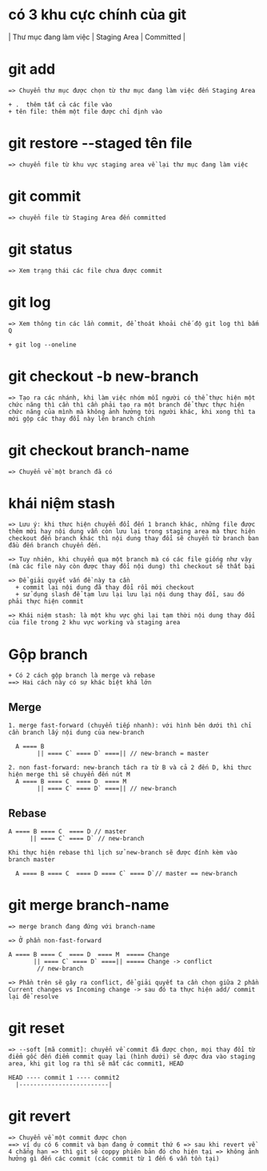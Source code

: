  # có 3 khu cực chính của git

  | Thư mục đang làm việc      | Staging Area | Committed |
  

  # git add

    => Chuyển thư mục được chọn từ thư mục đang làm việc đến Staging Area

    + .  thêm tất cả các file vào
    + tên file: thêm một file được chỉ định vào

  # git restore --staged tên file

    => chuyển file từ khu vực staging area về lại thư mục đang làm việc

  # git commit

    => chuyển file từ Staging Area đến committed
  
  # git status

    => Xem trạng thái các file chưa được commit

  # git log

    => Xem thông tin các lần commit, để thoát khoải chế độ git log thì bấm Q

    + git log --oneline

  # git checkout -b new-branch

    => Tạo ra các nhánh, khi làm việc nhóm mỗi người có thể thực hiện một chức năng thì cần thì cần phải tạo ra một branch để thực thực hiện chức năng của mình mà không ảnh hưởng tới người khác, khi xong thì ta mới gộp các thay đổi này lên branch chính

  # git checkout branch-name

    => Chuyển về một branch đã có

  # khái niệm stash

    => Lưu ý: khi thưc hiện chuyển đổi đến 1 branch khác, những file được thêm mới hay nội dung vẫn còn lưu lại trong staging area mà thực hiện checkout đến branch khác thì nội dung thay đổi sẽ chuyển từ branch ban đầu đến branch chuyển đến.

    => Tuy nhiên, khi chuyển qua một branch mà có các file giống như vậy (mà các file này còn được thay đổi nội dung) thì checkout sẽ thất bại

    => Để giải quyết vấn đề này ta cần
      + commit lại nội dung đã thay đổi rồi mới checkout
      + sử dụng slash để tạm lưu lại lưu lại nội dung thay đổi, sau đó phải thực hiện commit

    => Khái niệm stash: là một khu vực ghi lại tạm thời nội dung thay đổi của file trong 2 khu vực working và staging area

  # Gộp branch

    + Có 2 cách gộp branch là merge và rebase
    ==> Hai cách này có sự khác biệt khá lớn
  
  ## Merge

    1. merge fast-forward (chuyển tiếp nhanh): với hình bên dưới thì chỉ cần branch lấy nội dung của new-branch

      A ==== B 
            || ==== C` ==== D` ====|| // new-branch = master

    2. non fast-forward: new-branch tách ra từ B và cả 2 đến D, khi thưc hiện merge thì sẽ chuyển đến nút M
      A ==== B ==== C  ==== D  ==== M
            || ==== C` ==== D` ====|| // new-branch
  
  ## Rebase

    A ==== B ==== C  ==== D // master
          || ==== C` ==== D` // new-branch
    
    Khi thực hiện rebase thì lịch sử new-branch sẽ được đính kèm vào branch master

      A ==== B ==== C  ==== D ==== C` ==== D`// master == new-branch

  # git merge branch-name

    => merge branch đang đứng với branch-name

    => Ở phần non-fast-forward

    A ==== B ==== C  ==== D  ==== M  ===== Change
           || ==== C` ==== D` ====|| ===== Change -> conflict  
            // new-branch

    => Phần trên sẽ gây ra conflict, để giải quyết ta cần chọn giữa 2 phần Current changes vs Incoming change -> sau đó ta thực hiện add/ commit lại để resolve

  # git reset

    => --soft [mã commit]: chuyển về commit đã được chọn, mọi thay đổi từ điểm gốc đến điểm commit quay lại (hình dưới) sẽ được đưa vào staging area, khi git log ra thì sẽ mất các commit1, HEAD

    HEAD ---- commit 1 ---- commit2
      |-------------------------|

  # git revert

    => Chuyển về một commit được chọn
    ==> ví dụ có 6 commit và bạn đang ở commit thứ 6 => sau khi revert về 4 chẳng hạn => thì git sẽ coppy phiên bản đó cho hiện tại => không ảnh hưởng gì đến các commit (các commit từ 1 đến 6 vẫn tồn tại)